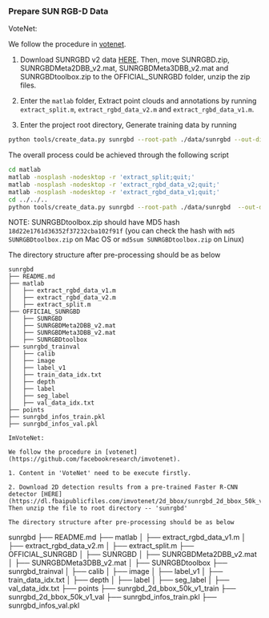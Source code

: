 ﻿### Prepare SUN RGB-D Data
VoteNet:

We follow the procedure in [votenet](https://github.com/facebookresearch/votenet/).

1. Download SUNRGBD v2 data [HERE](http://rgbd.cs.princeton.edu/data/). Then, move SUNRGBD.zip, SUNRGBDMeta2DBB_v2.mat, SUNRGBDMeta3DBB_v2.mat and SUNRGBDtoolbox.zip to the OFFICIAL_SUNRGBD folder, unzip the zip files.

2. Enter the `matlab` folder, Extract point clouds and annotations by running `extract_split.m`, `extract_rgbd_data_v2.m` and `extract_rgbd_data_v1.m`.

3. Enter the project root directory, Generate training data by running
```bash
python tools/create_data.py sunrgbd --root-path ./data/sunrgbd --out-dir ./data/sunrgbd --extra-tag sunrgbd
```

The overall process could be achieved through the following script
```bash
cd matlab
matlab -nosplash -nodesktop -r 'extract_split;quit;'
matlab -nosplash -nodesktop -r 'extract_rgbd_data_v2;quit;'
matlab -nosplash -nodesktop -r 'extract_rgbd_data_v1;quit;'
cd ../../..
python tools/create_data.py sunrgbd --root-path ./data/sunrgbd  --out-dir ./data/sunrgbd --extra-tag sunrgbd
```

NOTE: SUNRGBDtoolbox.zip should have MD5 hash `18d22e1761d36352f37232cba102f91f` (you can check the hash with `md5 SUNRGBDtoolbox.zip` on Mac OS or `md5sum SUNRGBDtoolbox.zip` on Linux)

The directory structure after pre-processing should be as below
```
sunrgbd
├── README.md
├── matlab
│   ├── extract_rgbd_data_v1.m
│   ├── extract_rgbd_data_v2.m
│   ├── extract_split.m
├── OFFICIAL_SUNRGBD
│   ├── SUNRGBD
│   ├── SUNRGBDMeta2DBB_v2.mat
│   ├── SUNRGBDMeta3DBB_v2.mat
│   ├── SUNRGBDtoolbox
├── sunrgbd_trainval
│   ├── calib
│   ├── image
│   ├── label_v1
│   ├── train_data_idx.txt
│   ├── depth
│   ├── label
│   ├── seg_label
│   ├── val_data_idx.txt
├── points
├── sunrgbd_infos_train.pkl
├── sunrgbd_infos_val.pkl

ImVoteNet:

We follow the procedure in [votenet](https://github.com/facebookresearch/imvotenet).

1. Content in 'VoteNet' need to be execute firstly. 

2. Download 2D detection results from a pre-trained Faster R-CNN detector [HERE](https://dl.fbaipublicfiles.com/imvotenet/2d_bbox/sunrgbd_2d_bbox_50k_v1.tgz). Then unzip the file to root directory -- 'sunrgbd'

The directory structure after pre-processing should be as below
```
sunrgbd
├── README.md
├── matlab
│   ├── extract_rgbd_data_v1.m
│   ├── extract_rgbd_data_v2.m
│   ├── extract_split.m
├── OFFICIAL_SUNRGBD
│   ├── SUNRGBD
│   ├── SUNRGBDMeta2DBB_v2.mat
│   ├── SUNRGBDMeta3DBB_v2.mat
│   ├── SUNRGBDtoolbox
├── sunrgbd_trainval
│   ├── calib
│   ├── image
│   ├── label_v1
│   ├── train_data_idx.txt
│   ├── depth
│   ├── label
│   ├── seg_label
│   ├── val_data_idx.txt
├── points
├── sunrgbd_2d_bbox_50k_v1_train
├── sunrgbd_2d_bbox_50k_v1_val
├── sunrgbd_infos_train.pkl
├── sunrgbd_infos_val.pkl

```
